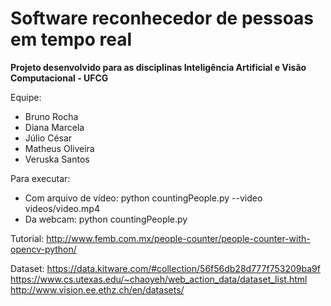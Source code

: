 # Software reconhecedor de pessoas em tempo real

**Projeto desenvolvido para as disciplinas Inteligência Artificial e Visão Computacional - UFCG**

Equipe: 
* Bruno Rocha
* Diana Marcela
* Júlio César
* Matheus Oliveira
* Veruska Santos

Para executar: 
- Com arquivo de vídeo: python countingPeople.py --video videos/video.mp4
- Da webcam: python countingPeople.py

Tutorial: http://www.femb.com.mx/people-counter/people-counter-with-opencv-python/

Dataset: 
https://data.kitware.com/#collection/56f56db28d777f753209ba9f
https://www.cs.utexas.edu/~chaoyeh/web_action_data/dataset_list.html
http://www.vision.ee.ethz.ch/en/datasets/
